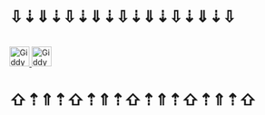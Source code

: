 <h1>⇩⇣⇓⇣⇩⇣⇓⇣⇩⇣⇓⇣⇩⇣⇓⇣⇩</h1>
<br>
 <a href="https://german.dev.tc" target="_blank">
    <img src="https://img.shields.io/static/v1?message=%F0%9F%AF%81%F0%9F%AF%82%F0%9F%AF%83%20redirect%20to%20profile%20page%20%F0%9F%AF%88%F0%9F%AF%86&logo=github&label=&color=5b1697&logoColor=white&labelColor=&style=for-the-badge" height="35" alt="Giddy"  />
  </a>
  <a href="https://front.ddns.net" target="_blank">
    <img src="https://img.shields.io/static/v1?message=if%20page%20down%20%3A%3A%20%EA%9C%B0%CA%80%E1%B4%8F%C9%B4%E1%B4%9B.%E1%B4%85%E1%B4%85%C9%B4%EA%9C%B1.%C9%B4%E1%B4%87%E1%B4%9B&logo=tryhackme&label=&color=D14836&logoColor=white&labelColor=&style=for-the-badge" height="35" alt="Giddy"  />
  </a>
<h1>⇧⇡⇑⇡⇧⇡⇑⇡⇧⇡⇑⇡⇧⇡⇑⇡⇧</h1>
